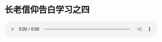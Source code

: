 # 长老信仰告白学习之四

<audio style="width: 100%;" preload="false" controls controlslist="nodownload"><source src="http://file.simai.life/audio/mp3/old/12299.mp3" type="audio/mpeg">Your browser does not support the audio element.</audio>


